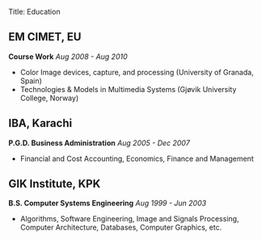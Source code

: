 Title: Education

## EM CIMET, EU

**Course Work**
_Aug 2008 - Aug 2010_

- Color Image devices, capture, and processing (University of Granada, Spain)
- Technologies & Models in Multimedia Systems (Gjøvik University College, Norway)

## IBA, Karachi

**P.G.D. Business Administration**
_Aug 2005 - Dec 2007_

- Financial and Cost Accounting, Economics, Finance and Management

## GIK Institute, KPK

**B.S. Computer Systems Engineering**
_Aug 1999 - Jun 2003_

- Algorithms, Software Engineering, Image and Signals Processing, Computer Architecture, Databases, Computer Graphics, etc.
